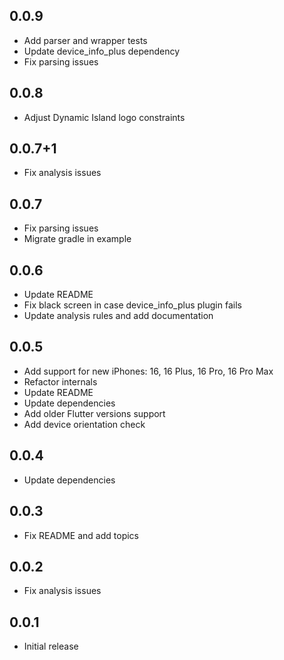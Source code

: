 ## 0.0.9

* Add parser and wrapper tests
* Update device_info_plus dependency
* Fix parsing issues

## 0.0.8

* Adjust Dynamic Island logo constraints

## 0.0.7+1

* Fix analysis issues

## 0.0.7

* Fix parsing issues
* Migrate gradle in example

## 0.0.6

* Update README
* Fix black screen in case device_info_plus plugin fails
* Update analysis rules and add documentation

## 0.0.5

* Add support for new iPhones: 16, 16 Plus, 16 Pro, 16 Pro Max
* Refactor internals
* Update README
* Update dependencies
* Add older Flutter versions support
* Add device orientation check

## 0.0.4

* Update dependencies

## 0.0.3

* Fix README and add topics

## 0.0.2

* Fix analysis issues

## 0.0.1

* Initial release
